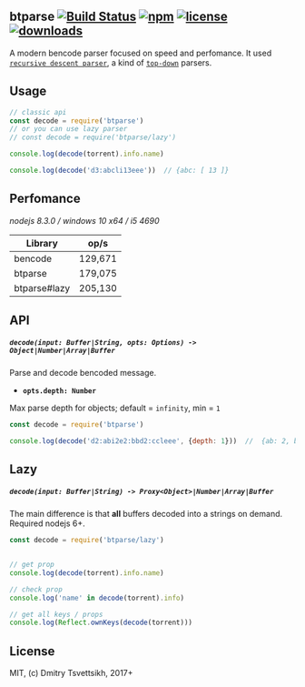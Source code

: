 ## btparse [![Build Status](https://travis-ci.org/reklatsmasters/btparse.svg?branch=master)](https://travis-ci.org/reklatsmasters/btparse) [![npm](https://img.shields.io/npm/v/btparse.svg)](https://npmjs.org/package/btparse) [![license](https://img.shields.io/npm/l/btparse.svg)](https://npmjs.org/package/btparse) [![downloads](https://img.shields.io/npm/dm/btparse.svg)](https://npmjs.org/package/btparse)

A modern bencode parser focused on speed and perfomance. It used [`recursive descent parser`](https://en.wikipedia.org/wiki/Recursive_descent_parser), a kind of [`top-down`](https://en.wikipedia.org/wiki/Top-down_parsing) parsers.

## Usage

```js
// classic api
const decode = require('btparse')
// or you can use lazy parser
// const decode = require('btparse/lazy')

console.log(decode(torrent).info.name)

console.log(decode('d3:abcli13eee'))  // {abc: [ 13 ]}
```

## Perfomance
*nodejs 8.3.0 / windows 10 x64 / i5 4690*

|Library| op/s |
|-------|:---:|
|bencode| 129,671 |
|btparse| 179,075 |
|btparse#lazy|205,130|

## API

##### `decode(input: Buffer|String, opts: Options) -> Object|Number|Array|Buffer`
Parse and decode bencoded message.

* **`opts.depth: Number`**

Max parse depth for objects; default = `infinity`, min = `1`

```js
const decode = require('btparse')

console.log(decode('d2:abi2e2:bbd2:ccleee', {depth: 1}))  //  {ab: 2, bb: Buffer.from('d2:cclee')}
```

## Lazy

##### `decode(input: Buffer|String) -> Proxy<Object>|Number|Array|Buffer`
The main difference is that **all** buffers decoded into a strings on demand. Required nodejs 6+.

```js
const decode = require('btparse/lazy')


// get prop
console.log(decode(torrent).info.name)

// check prop
console.log('name' in decode(torrent).info)

// get all keys / props
console.log(Reflect.ownKeys(decode(torrent)))
```

## License

MIT, (c) Dmitry Tsvettsikh, 2017+
